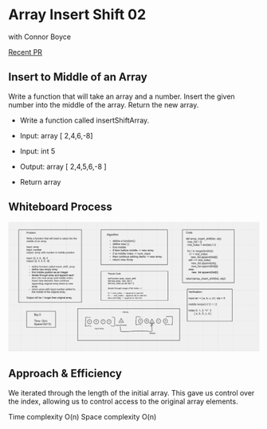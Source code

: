 # Array Insert Shift 02

with Connor Boyce

[Recent PR](https://github.com/idcargill/data-structures-and-algorithms/pull/24)

## Insert to Middle of an Array

Write a function that will take an array and a number.  Insert the given number into the middle of the array. Return the new array.

- Write a function called insertShiftArray.
- Input: array [ 2,4,6,-8]
- Input: int 5

- Output: array [ 2,4,5,6,-8 ]
- Return array

## Whiteboard Process

![Whiteboard](array_insert_shift.png)

## Approach & Efficiency
<!-- What approach did you take? Discuss Why. What is the Big O space/time for this approach? -->

We iterated through the length of the initial array. This gave us control over the index, allowing us to control access to the original array elements.

Time complexity O(n)
Space complexity O(n)

